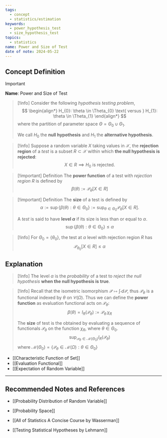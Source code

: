 ```yaml
---
tags:
  - concept
  - statistics/estimation
keywords:
  - power_hypothesis_test
  - size_hypothesis_test
topics:
  - statistics
name: Power and Size of Test
date of note: 2024-05-22
---
```


## Concept Definition

>[!important]
>**Name**: Power and Size of Test

>[!info]
>Consider the following *hypothesis testing problem*, 
>$$
>\begin{align*}
>H_{0}: \theta \in \Theta_{0} \text{ versus } H_{1}: \theta \in \Theta_{1} 
\end{align*}
>$$
>where the partition of parameter space $\Theta = \Theta_{0} \cup \Theta_{1}$. 
>
>We call $H_{0}$ the **null hypothesis** and $H_{1}$ the **alternative hypothesis**.

>[!info]
>Suppose a random variable $X$ taking values in $\mathcal{X}$, the **rejection region** of a *test* is a subset $R \subset \mathcal{X}$ within which **the null hypothesis is rejected**: 
>$$
>X \in R \implies H_{0} \text{ is rejected.}
>$$



>[!important] Definition
>The **power function** of a test with *rejection region* $R$ is defined by
>$$
>\beta(\theta) := \mathcal{P}_{\theta}\left[ X \in R  \right] 
>$$

>[!important] Definition
>The **size** of a test is defined by
>$$
>\alpha := \sup\left\{ \beta(\theta): \theta \in \Theta_{0} \right\} := \sup_{\theta \in \Theta_{0}} \mathcal{P}_{\theta}\left[ X \in R \right] .
>$$
>
>A *test* is said to have **level $\alpha$** if its size is less than or equal to $\alpha$.
>$$
>\sup\left\{ \beta(\theta): \theta \in \Theta_{0} \right\} \le \alpha
>$$

>[!info]
>For $\Theta_{0} = \left\{ \theta_{0} \right\}$, the test at $\alpha$ level  with rejection region $R$ has
>$$
>\mathcal{P}_{\theta_{0}}\left[ X \in R \right] \le \alpha
>$$


## Explanation

>[!info]
>The level $\alpha$ is the *probability* of a test to *reject the null hypothesis* **when the null hypothesis is true**.

>[!info]
>Recall that the isometric isomorphism $\mathcal{P} \mapsto \int \cdot d\mathcal{P}$, thus $\mathcal{P}_{\theta}$ is a functional indexed by $\theta$ on $\mathcal{C}(\Omega)$. Thus we can define the **power function** as evaluation functional acts on $\mathcal{P}_{\theta}$:
>$$
>\beta(\theta) = I_{R}( \mathcal{P}_{\theta})  := \mathcal{P}_{\theta}\,\chi_{R}
>$$
>
>
>The **size** of test is the obtained by evaluating a sequence of functionals $\mathcal{P}_{\theta}$ on the function $\chi_{R}$, where $\theta\in \Theta_{0}$.
>$$
>\sup_{\mathcal{P}_{\theta} \in \mathcal{M}(\Theta_{0})}I_{R}(\mathcal{P}_{\theta})
>$$
>where $\mathcal{M}(\Theta_{0}) = \left\{ \mathcal{P}_{\theta} \in \mathcal{M}(\Omega): \theta \in \Theta_{0} \right\}$

- [[Characteristic Function of Set]]
- [[Evaluation Functional]]
- [[Expectation of Random Variable]]


-----------
##  Recommended Notes and References



- [[Probability Distribution of Random Variable]]
- [[Probability Space]]


- [[All of Statistics A Concise Course by Wasserman]]
- [[Testing Statistical Hypotheses by Lehmann]]